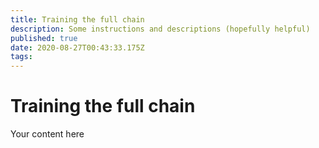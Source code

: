 ```yaml
---
title: Training the full chain
description: Some instructions and descriptions (hopefully helpful)
published: true
date: 2020-08-27T00:43:33.175Z
tags: 
---
```


# Training the full chain
Your content here